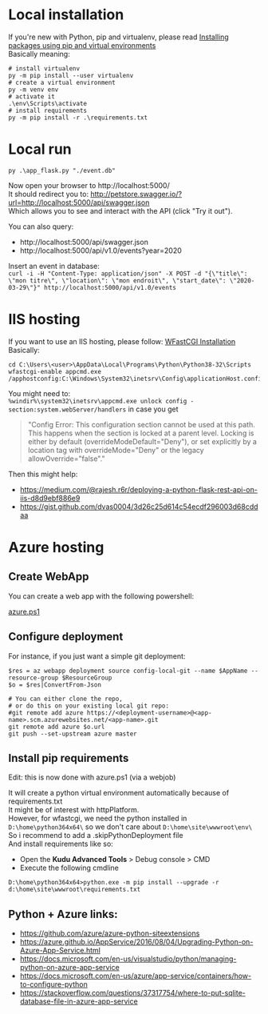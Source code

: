 # Local installation

If you're new with Python, pip and virtualenv, please read [Installing packages using pip and virtual environments](https://packaging.python.org/guides/installing-using-pip-and-virtual-environments/)  
Basically meaning:
```
# install virtualenv
py -m pip install --user virtualenv
# create a virtual environment
py -m venv env
# activate it
.\env\Scripts\activate
# install requirements
py -m pip install -r .\requirements.txt
```

# Local run

`py .\app_flask.py "./event.db"`

Now open your browser to http://localhost:5000/  
It should redirect you to:
http://petstore.swagger.io/?url=http://localhost:5000/api/swagger.json  
Which allows you to see and interact with the API (click "Try it out").

You can also query:
* http://localhost:5000/api/swagger.json
* http://localhost:5000/api/v1.0/events?year=2020

Insert an event in database:  
`curl -i -H "Content-Type: application/json" -X POST -d "{\"title\": \"mon titre\", \"location\": \"mon endroit\", \"start_date\": \"2020-03-29\"}" http://localhost:5000/api/v1.0/events`



# IIS hosting
If you want to use an IIS hosting, please follow: [WFastCGI Installation](https://pypi.org/project/wfastcgi/)  
Basically:
```
cd C:\Users\<user>\AppData\Local\Programs\Python\Python38-32\Scripts
wfastcgi-enable appcmd.exe /apphostconfig:C:\Windows\System32\inetsrv\Config\applicationHost.config
```

You might need to:  
`%windir%\system32\inetsrv\appcmd.exe unlock config -section:system.webServer/handlers`
in case you get  
> "Config Error: This configuration section cannot be used at this path. This happens when the section is locked at a parent level. Locking is either by default (overrideModeDefault="Deny"), or set explicitly by a location tag with overrideMode="Deny" or the legacy allowOverride="false"."

Then this might help:
* https://medium.com/@rajesh.r6r/deploying-a-python-flask-rest-api-on-iis-d8d9ebf886e9
* https://gist.github.com/dvas0004/3d26c25d614c54ecdf296003d68cddaa



# Azure hosting

## Create WebApp

You can create a web app with the following powershell:

[azure.ps1](azure.ps1)

## Configure deployment

For instance, if you just want a simple git deployment:
```
$res = az webapp deployment source config-local-git --name $AppName --resource-group $ResourceGroup
$o = $res|ConvertFrom-Json

# You can either clone the repo,
# or do this on your existing local git repo:
#git remote add azure https://<deployment-username>@<app-name>.scm.azurewebsites.net/<app-name>.git 
git remote add azure $o.url
git push --set-upstream azure master
```

## Install pip requirements

Edit: this is now done with azure.ps1 (via a webjob)

It will create a python virtual environment automatically because of requirements.txt  
It might be of interest with httpPlatform.  
However, for wfastcgi, we need the python installed in `D:\home\python364x64\` so we don't care about `D:\home\site\wwwroot\env\`  
So i recommend to add a .skipPythonDeployment file  
And install requirements like so:
* Open the **Kudu Advanced Tools** > Debug console > CMD
* Execute the following cmdline

`D:\home\python364x64>python.exe -m pip install --upgrade -r d:\home\site\wwwroot\requirements.txt`


## Python + Azure links:
* https://github.com/azure/azure-python-siteextensions
* https://azure.github.io/AppService/2016/08/04/Upgrading-Python-on-Azure-App-Service.html
* https://docs.microsoft.com/en-us/visualstudio/python/managing-python-on-azure-app-service
* https://docs.microsoft.com/en-us/azure/app-service/containers/how-to-configure-python
* https://stackoverflow.com/questions/37317754/where-to-put-sqlite-database-file-in-azure-app-service
